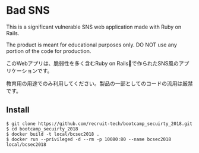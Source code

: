# Bad SNS

This is a significant vulnerable SNS web application made with Ruby on Rails.

The product is meant for educational purposes only.
DO NOT use any portion of the code for production.

このWebアプリは、脆弱性を多く含むRuby on Railsで作られたSNS風のアプリケーションです。

教育用の用途でのみ利用してください。製品の一部としてのコードの流用は厳禁です。

## Install

    $ git clone https://github.com/recruit-tech/bootcamp_secuirty_2018.git
    $ cd bootcamp_secuirty_2018
    $ docker build -t local/bcsec2018 .
    $ docker run --privileged -d --rm -p 10080:80 --name bcsec2018 local/bcsec2018

